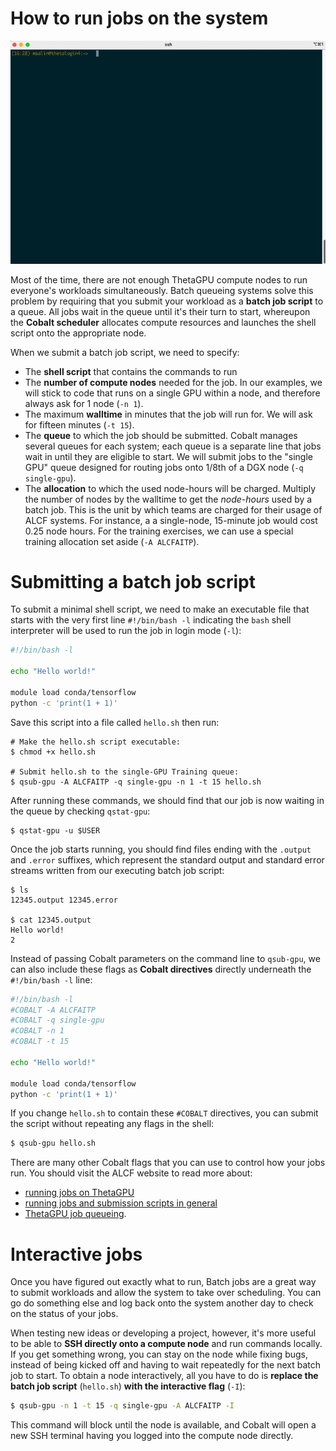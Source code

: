 # How to run jobs on the system

![gpu-qsub](./img/theta-gpu-qsub.gif)

Most of the time, there are not enough ThetaGPU compute nodes to run everyone's
workloads simultaneously.  Batch queueing systems solve this problem by
requiring that you submit your workload as a **batch job script** to a
queue.  All jobs wait in the queue until it's their turn to start,
whereupon the **Cobalt scheduler** allocates compute resources and launches the shell script onto the appropriate node.

When we submit a batch job script, we need to specify:

- The **shell script** that contains the commands to run
- The **number of compute nodes**  needed for the job.  In our examples, we will
stick to code that runs on  a single GPU within a node, and therefore always ask
for 1 node (`-n 1`).
- The maximum **walltime** in minutes that the job will run for.  We will ask for
fifteen minutes (`-t 15`).
-  The **queue** to which the job should be submitted.  Cobalt manages several queues
for each system; each queue is a separate line that jobs wait in until
they are eligible to start.  We will submit jobs to the "single GPU" queue designed
for routing jobs onto 1/8th of a DGX node (`-q single-gpu`).
- The **allocation** to which the used node-hours will be charged. Multiply the
number of nodes by the walltime to get the *node-hours* used by a batch job.  This is
the unit by which teams are charged for their usage of ALCF systems.  For instance, a
a single-node, 15-minute job would cost 0.25 node hours.  For the training exercises,
we can use a special training allocation set aside (`-A ALCFAITP`).

# Submitting a batch job script

To submit a minimal shell script, we need to make an executable file that starts with the very first
line `#!/bin/bash -l` indicating the `bash` shell interpreter will be used to run the job in login mode (`-l`):

```bash
#!/bin/bash -l

echo "Hello world!"

module load conda/tensorflow
python -c 'print(1 + 1)'
```

Save this script into a file called `hello.sh` then run:

```shell
# Make the hello.sh script executable:
$ chmod +x hello.sh

# Submit hello.sh to the single-GPU Training queue:
$ qsub-gpu -A ALCFAITP -q single-gpu -n 1 -t 15 hello.sh
```

After running these commands, we should find that our job is
now waiting in the queue by checking `qstat-gpu`:

```shell
$ qstat-gpu -u $USER
```

Once the job starts running, you should find files ending with the `.output` and `.error` suffixes, which represent the standard output and standard error streams written from our executing batch job script:

```shell
$ ls
12345.output 12345.error

$ cat 12345.output
Hello world!
2
```

Instead of passing Cobalt parameters on the command line to `qsub-gpu`, we can also include these flags as **Cobalt directives** directly underneath the `#!/bin/bash -l` line:

```bash
#!/bin/bash -l
#COBALT -A ALCFAITP
#COBALT -q single-gpu
#COBALT -n 1
#COBALT -t 15

echo "Hello world!"

module load conda/tensorflow
python -c 'print(1 + 1)'
```

If you change `hello.sh` to contain these `#COBALT` directives, you can submit the script without repeating any flags in the shell:

```bash
$ qsub-gpu hello.sh
```

There are many other Cobalt flags that you can use to control how your jobs run.
You should visit the ALCF website to read more about:
- [running jobs on ThetaGPU](https://www.alcf.anl.gov/support-center/theta-gpu-nodes/running-jobs-thetagpu) 
- [running jobs and submission scripts in general](https://www.alcf.anl.gov/support-center/theta/running-jobs-and-submission-scripts) 
- [ThetaGPU job queueing](https://www.alcf.anl.gov/support-center/theta-gpu-nodes/job-and-queue-scheduling-thetagpu).

# Interactive jobs

Once you have figured out exactly what to run, Batch jobs are a great way to submit workloads and allow the system to take over scheduling. You can go do something else and log back onto the system another day to check on the status of your jobs.

When testing new ideas or developing a project, however, it's more useful to be able to **SSH directly onto a compute node** and run commands locally.  If you get something wrong, you can stay on the node while fixing bugs, instead of being kicked off and having to wait repeatedly for the next batch job to start.  To obtain a node interactively, all you have to do is **replace the batch job script** (`hello.sh`) **with the interactive flag** (`-I`):


```bash
$ qsub-gpu -n 1 -t 15 -q single-gpu -A ALCFAITP -I
```

This command will block until the node is available, and Cobalt will open a new SSH terminal having you logged into the compute node directly.
